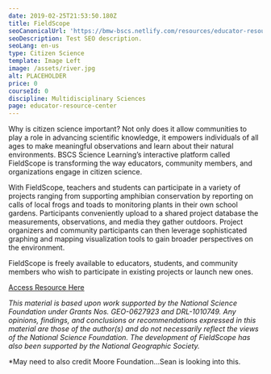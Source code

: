 ```yaml
---
date: 2019-02-25T21:53:50.180Z
title: FieldScope
seoCanonicalUrl: 'https://bmw-bscs.netlify.com/resources/educator-resource-center/fieldscope'
seoDescription: Test SEO description.
seoLang: en-us
type: Citizen Science
template: Image Left
image: /assets/river.jpg
alt: PLACEHOLDER
price: 0
courseId: 0
discipline: Multidisciplinary Sciences
page: educator-resource-center
---
```

Why is citizen science important? Not only does it allow communities to play a role in advancing scientific knowledge, it empowers individuals of all ages to make meaningful observations and learn about their natural environments. BSCS Science Learning’s interactive platform called FieldScope is transforming the way educators, community members, and organizations engage in citizen science. 

With FieldScope, teachers and students can participate in a variety of projects ranging from supporting amphibian conservation by reporting on calls of local frogs and toads to monitoring plants in their own school gardens. Participants conveniently upload to a shared project database the measurements, observations, and media they gather outdoors. Project organizers and community participants can then leverage sophisticated graphing and mapping visualization tools to gain broader perspectives on the environment.

FieldScope is freely available to educators, students, and community members who wish to participate in existing projects or launch new ones. 

<a class="btn btn-outline-secondary" href="http://fieldscope.org/" target="_blank" rel="noopener noreferrer">Access Resource Here</a>

_This material is based upon work supported by the National Science Foundation under Grants Nos. GEO-0627923 and DRL-1010749. Any opinions, findings, and conclusions or recommendations expressed in this material are those of the author(s) and do not necessarily reflect the views of the National Science Foundation. The development of FieldScope has also been supported by the National Geographic Society._

\*May need to also credit Moore Foundation…Sean is looking into this.
